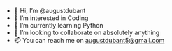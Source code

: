 - 👋 Hi, I’m @augustdubant
- 👀 I’m interested in Coding
- 🌱 I’m currently learning Python 
- 💞️ I’m looking to collaborate on absolutely anything
- 📫 You can reach me on augustdubant5@gmail.com

<!---
augustdubant/augustdubant is a ✨ special ✨ repository because its `README.md` (this file) appears on your GitHub profile.
You can click the Preview link to take a look at your changes.
--->
